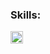 
### Skills:
<html>
<img height= "20"src= "https://img.shields.io/badge/GNU%20Bash-4EAA25?style=for-the-badge&logo=GNU%20Bash&logoColor=white"> <img height= "20"src= "https://img.shields.io/badge/Shell_Script-121011?style=for-the-badge&logo=gnu-bash&logoColor=white>
</html>
